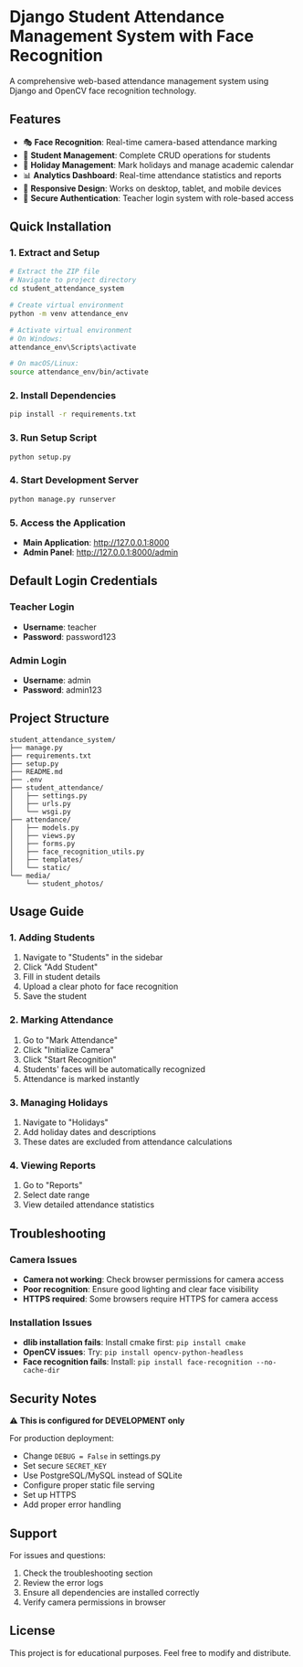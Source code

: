 # Django Student Attendance Management System with Face Recognition

A comprehensive web-based attendance management system using Django and OpenCV face recognition technology.

## Features

- 🎭 **Face Recognition**: Real-time camera-based attendance marking
- 👥 **Student Management**: Complete CRUD operations for students
- 📅 **Holiday Management**: Mark holidays and manage academic calendar
- 📊 **Analytics Dashboard**: Real-time attendance statistics and reports
- 📱 **Responsive Design**: Works on desktop, tablet, and mobile devices
- 🔐 **Secure Authentication**: Teacher login system with role-based access

## Quick Installation

### 1. Extract and Setup
```bash
# Extract the ZIP file
# Navigate to project directory
cd student_attendance_system

# Create virtual environment
python -m venv attendance_env

# Activate virtual environment
# On Windows:
attendance_env\Scripts\activate

# On macOS/Linux:
source attendance_env/bin/activate
```

### 2. Install Dependencies
```bash
pip install -r requirements.txt
```

### 3. Run Setup Script
```bash
python setup.py
```

### 4. Start Development Server
```bash
python manage.py runserver
```

### 5. Access the Application
- **Main Application**: http://127.0.0.1:8000
- **Admin Panel**: http://127.0.0.1:8000/admin

## Default Login Credentials

### Teacher Login
- **Username**: teacher
- **Password**: password123

### Admin Login
- **Username**: admin  
- **Password**: admin123

## Project Structure

```
student_attendance_system/
├── manage.py
├── requirements.txt
├── setup.py
├── README.md
├── .env
├── student_attendance/
│   ├── settings.py
│   ├── urls.py
│   └── wsgi.py
├── attendance/
│   ├── models.py
│   ├── views.py
│   ├── forms.py
│   ├── face_recognition_utils.py
│   ├── templates/
│   └── static/
└── media/
    └── student_photos/
```

## Usage Guide

### 1. Adding Students
1. Navigate to "Students" in the sidebar
2. Click "Add Student"
3. Fill in student details
4. Upload a clear photo for face recognition
5. Save the student

### 2. Marking Attendance
1. Go to "Mark Attendance"
2. Click "Initialize Camera"
3. Click "Start Recognition"
4. Students' faces will be automatically recognized
5. Attendance is marked instantly

### 3. Managing Holidays
1. Navigate to "Holidays"
2. Add holiday dates and descriptions
3. These dates are excluded from attendance calculations

### 4. Viewing Reports
1. Go to "Reports"
2. Select date range
3. View detailed attendance statistics

## Troubleshooting

### Camera Issues
- **Camera not working**: Check browser permissions for camera access
- **Poor recognition**: Ensure good lighting and clear face visibility
- **HTTPS required**: Some browsers require HTTPS for camera access

### Installation Issues
- **dlib installation fails**: Install cmake first: `pip install cmake`
- **OpenCV issues**: Try: `pip install opencv-python-headless`
- **Face recognition fails**: Install: `pip install face-recognition --no-cache-dir`

## Security Notes

⚠️ **This is configured for DEVELOPMENT only**

For production deployment:
- Change `DEBUG = False` in settings.py
- Set secure `SECRET_KEY`
- Use PostgreSQL/MySQL instead of SQLite
- Configure proper static file serving
- Set up HTTPS
- Add proper error handling

## Support

For issues and questions:
1. Check the troubleshooting section
2. Review the error logs
3. Ensure all dependencies are installed correctly
4. Verify camera permissions in browser

## License

This project is for educational purposes. Feel free to modify and distribute.

